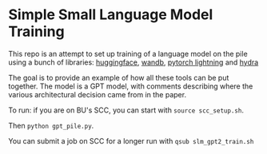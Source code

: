 # Simple Small Language Model Training

This repo is an attempt to set up training of a language model on the pile
using a bunch of libraries: [huggingface](https://huggingface.co/), [wandb](https://wandb.ai), [pytorch lightning](https://lightning.ai/docs/pytorch/latest/) and [hydra](https://hydra.cc/)

The goal is to provide an example of how all these tools can be put together.
The model is a GPT model, with comments describing where the various architectural decision came from in the paper.

To run: if you are on BU's SCC, you can start with `source scc_setup.sh`. 

Then `python gpt_pile.py`.

You can submit a job on SCC for a longer run with `qsub slm_gpt2_train.sh`
